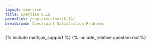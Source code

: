 ```yaml
---
layout: exercise
title: Exercise 6.12
permalink: /csp-exercises/6-12/
breadcrumb: Constraint Satisfaction Problems
---
```


{% include mathjax_support %}
{% include_relative question.md %}
